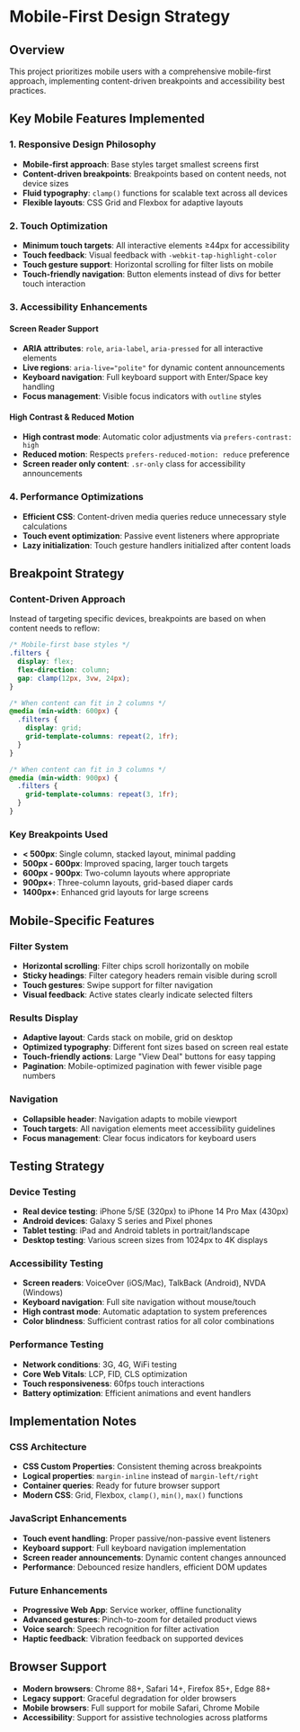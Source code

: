 # Mobile-First Design Strategy

## Overview
This project prioritizes mobile users with a comprehensive mobile-first approach, implementing content-driven breakpoints and accessibility best practices.

## Key Mobile Features Implemented

### 1. Responsive Design Philosophy
- **Mobile-first approach**: Base styles target smallest screens first
- **Content-driven breakpoints**: Breakpoints based on content needs, not device sizes
- **Fluid typography**: `clamp()` functions for scalable text across all devices
- **Flexible layouts**: CSS Grid and Flexbox for adaptive layouts

### 2. Touch Optimization
- **Minimum touch targets**: All interactive elements ≥44px for accessibility
- **Touch feedback**: Visual feedback with `-webkit-tap-highlight-color`
- **Touch gesture support**: Horizontal scrolling for filter lists on mobile
- **Touch-friendly navigation**: Button elements instead of divs for better touch interaction

### 3. Accessibility Enhancements

#### Screen Reader Support
- **ARIA attributes**: `role`, `aria-label`, `aria-pressed` for all interactive elements
- **Live regions**: `aria-live="polite"` for dynamic content announcements
- **Keyboard navigation**: Full keyboard support with Enter/Space key handling
- **Focus management**: Visible focus indicators with `outline` styles

#### High Contrast & Reduced Motion
- **High contrast mode**: Automatic color adjustments via `prefers-contrast: high`
- **Reduced motion**: Respects `prefers-reduced-motion: reduce` preference
- **Screen reader only content**: `.sr-only` class for accessibility announcements

### 4. Performance Optimizations
- **Efficient CSS**: Content-driven media queries reduce unnecessary style calculations
- **Touch event optimization**: Passive event listeners where appropriate
- **Lazy initialization**: Touch gesture handlers initialized after content loads

## Breakpoint Strategy

### Content-Driven Approach
Instead of targeting specific devices, breakpoints are based on when content needs to reflow:

```css
/* Mobile-first base styles */
.filters {
  display: flex;
  flex-direction: column;
  gap: clamp(12px, 3vw, 24px);
}

/* When content can fit in 2 columns */
@media (min-width: 600px) {
  .filters {
    display: grid;
    grid-template-columns: repeat(2, 1fr);
  }
}

/* When content can fit in 3 columns */
@media (min-width: 900px) {
  .filters {
    grid-template-columns: repeat(3, 1fr);
  }
}
```

### Key Breakpoints Used
- **< 500px**: Single column, stacked layout, minimal padding
- **500px - 600px**: Improved spacing, larger touch targets
- **600px - 900px**: Two-column layouts where appropriate
- **900px+**: Three-column layouts, grid-based diaper cards
- **1400px+**: Enhanced grid layouts for large screens

## Mobile-Specific Features

### Filter System
- **Horizontal scrolling**: Filter chips scroll horizontally on mobile
- **Sticky headings**: Filter category headers remain visible during scroll
- **Touch gestures**: Swipe support for filter navigation
- **Visual feedback**: Active states clearly indicate selected filters

### Results Display
- **Adaptive layout**: Cards stack on mobile, grid on desktop
- **Optimized typography**: Different font sizes based on screen real estate
- **Touch-friendly actions**: Large "View Deal" buttons for easy tapping
- **Pagination**: Mobile-optimized pagination with fewer visible page numbers

### Navigation
- **Collapsible header**: Navigation adapts to mobile viewport
- **Touch targets**: All navigation elements meet accessibility guidelines
- **Focus management**: Clear focus indicators for keyboard users

## Testing Strategy

### Device Testing
- **Real device testing**: iPhone 5/SE (320px) to iPhone 14 Pro Max (430px)
- **Android devices**: Galaxy S series and Pixel phones
- **Tablet testing**: iPad and Android tablets in portrait/landscape
- **Desktop testing**: Various screen sizes from 1024px to 4K displays

### Accessibility Testing
- **Screen readers**: VoiceOver (iOS/Mac), TalkBack (Android), NVDA (Windows)
- **Keyboard navigation**: Full site navigation without mouse/touch
- **High contrast mode**: Automatic adaptation to system preferences
- **Color blindness**: Sufficient contrast ratios for all color combinations

### Performance Testing
- **Network conditions**: 3G, 4G, WiFi testing
- **Core Web Vitals**: LCP, FID, CLS optimization
- **Touch responsiveness**: 60fps touch interactions
- **Battery optimization**: Efficient animations and event handlers

## Implementation Notes

### CSS Architecture
- **CSS Custom Properties**: Consistent theming across breakpoints
- **Logical properties**: `margin-inline` instead of `margin-left/right`
- **Container queries**: Ready for future browser support
- **Modern CSS**: Grid, Flexbox, `clamp()`, `min()`, `max()` functions

### JavaScript Enhancements
- **Touch event handling**: Proper passive/non-passive event listeners
- **Keyboard support**: Full keyboard navigation implementation
- **Screen reader announcements**: Dynamic content changes announced
- **Performance**: Debounced resize handlers, efficient DOM updates

### Future Enhancements
- **Progressive Web App**: Service worker, offline functionality
- **Advanced gestures**: Pinch-to-zoom for detailed product views
- **Voice search**: Speech recognition for filter activation
- **Haptic feedback**: Vibration feedback on supported devices

## Browser Support
- **Modern browsers**: Chrome 88+, Safari 14+, Firefox 85+, Edge 88+
- **Legacy support**: Graceful degradation for older browsers
- **Mobile browsers**: Full support for mobile Safari, Chrome Mobile
- **Accessibility**: Support for assistive technologies across platforms
